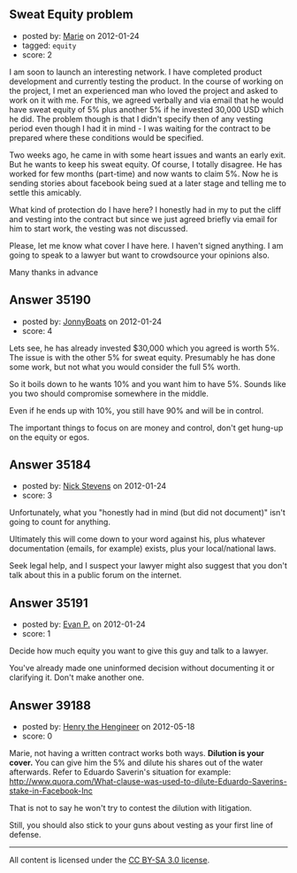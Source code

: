 ## Sweat Equity problem

- posted by: [Marie](https://stackexchange.com/users/-1/15933-marie) on 2012-01-24
- tagged: `equity`
- score: 2

I am soon to launch an interesting network. I have completed product development and currently testing the product. In the course of working on the project, I met an experienced man who loved the project and asked to work on it with me. For this, we agreed verbally and via email that he would have sweat equity of 5% plus another 5% if he invested 30,000 USD which he did. The problem though is that I didn't specify then of any vesting period even though I had it in mind - I was waiting for the contract to be prepared where these conditions would be specified. 

Two weeks ago, he came in with some heart issues and wants an early exit. But he wants to keep his sweat equity. Of course, I totally disagree. He has worked for few months (part-time) and now wants to claim 5%. Now he is sending stories about facebook being sued at a later stage and telling me to settle this amicably.

What kind of protection do I have here? I honestly had in my to put the cliff and vesting into the contract but since we just agreed briefly via email for him to start work, the vesting was not discussed.

Please, let me know what cover I have here. I haven't signed anything. I am going to speak to a lawyer but want to crowdsource your opinions also.

Many thanks in advance



## Answer 35190

- posted by: [JonnyBoats](https://stackexchange.com/users/-1/3100-jonnyboats) on 2012-01-24
- score: 4

Lets see, he has already invested $30,000 which you agreed is worth 5%. The issue is with the other 5% for sweat equity. Presumably he has done some work, but not what you would consider the full 5% worth.

So it boils down to he wants 10% and you want him to have 5%. Sounds like you two should compromise somewhere in the middle.

Even if he ends up with 10%, you still have 90% and will be in control.

The important things to focus on are money and control, don't get hung-up on the equity or egos.


## Answer 35184

- posted by: [Nick Stevens](https://stackexchange.com/users/-1/15902-nick-stevens) on 2012-01-24
- score: 3

Unfortunately, what you "honestly had in mind (but did not document)" isn't going to count for anything.

Ultimately this will come down to your word against his, plus whatever documentation (emails, for example) exists, plus your local/national laws.

Seek legal help, and I suspect your lawyer might also suggest that you don't talk about this in a public forum on the internet.


## Answer 35191

- posted by: [Evan P.](https://stackexchange.com/users/-1/7178-evan-p) on 2012-01-24
- score: 1

Decide how much equity you want to give this guy and talk to a lawyer.

You've already made one uninformed decision without documenting it or clarifying it. Don't make another one.


## Answer 39188

- posted by: [Henry the Hengineer](https://stackexchange.com/users/-1/1692-henry-the-hengineer) on 2012-05-18
- score: 0

Marie, not having a written contract works both ways. **Dilution is your cover.** You can give him the 5% and dilute his shares out of the water afterwards. Refer to Eduardo Saverin's situation for example: http://www.quora.com/What-clause-was-used-to-dilute-Eduardo-Saverins-stake-in-Facebook-Inc

That is not to say he won't try to contest the dilution with litigation. 

Still, you should also stick to your guns about vesting as your first line of defense.



---

All content is licensed under the [CC BY-SA 3.0 license](https://creativecommons.org/licenses/by-sa/3.0/).
